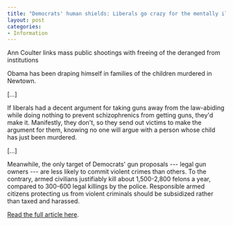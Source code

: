 ```yaml
---
title: "Democrats' human shields: Liberals go crazy for the mentally ill"
layout: post
categories:
- Information
---
```


Ann Coulter links mass public shootings with freeing of the deranged from institutions

Obama has been draping himself in families of the children murdered in Newtown.

\[...\]

If liberals had a decent argument for taking guns away from the law-abiding while doing nothing to prevent schizophrenics from getting guns, they'd make it. Manifestly, they don't, so they send out victims to make the argument for them, knowing no one will argue with a person whose child has just been murdered.

\[...\]

Meanwhile, the only target of Democrats' gun proposals --- legal gun owners --- are less likely to commit violent crimes than others. To the contrary, armed civilians justifiably kill about 1,500-2,800 felons a year, compared to 300-600 legal killings by the police. Responsible armed citizens protecting us from violent criminals should be subsidized rather than taxed and harassed.

[Read the full article here](https://www.wnd.com/2013/04/liberals-go-crazy-for-the-mentally-ill/#oBmI9wEDSYOm6Tsq.99).